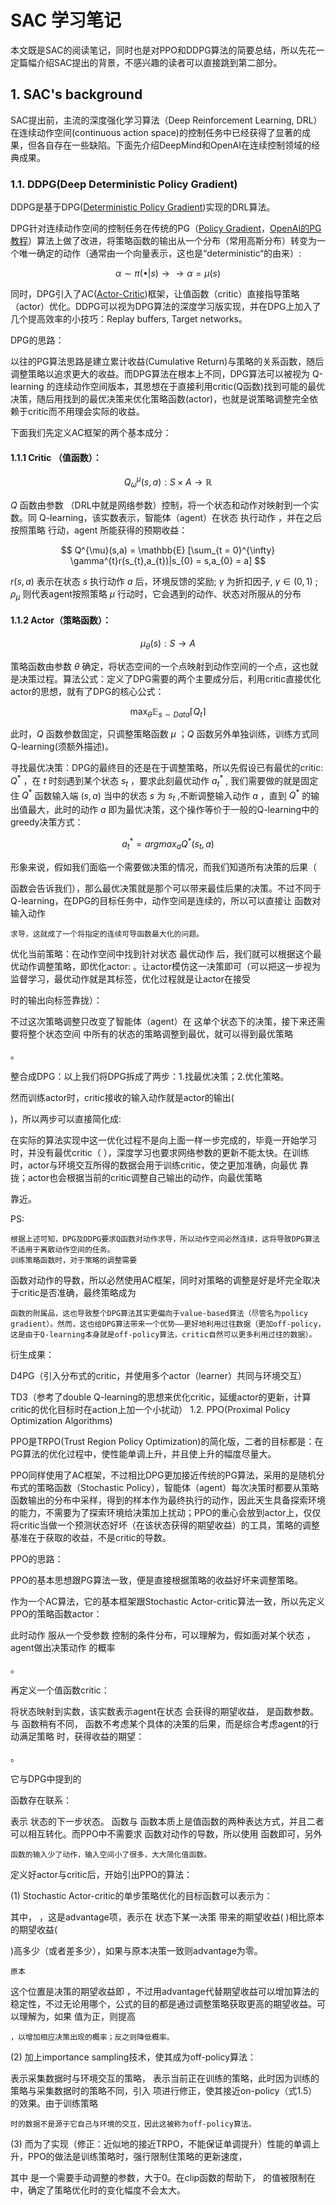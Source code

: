 # SAC 学习笔记

本文既是SAC的阅读笔记，同时也是对PPO和DDPG算法的简要总结，所以先花一定篇幅介绍SAC提出的背景，不感兴趣的读者可以直接跳到第二部分。
## 1. SAC's background

SAC提出前，主流的深度强化学习算法（Deep Reinforcement Learning, DRL）在连续动作空间(continuous action space)的控制任务中已经获得了显著的成果，但各自存在一些缺陷。下面先介绍DeepMind和OpenAI在连续控制领域的经典成果。

### 1.1. DDPG(Deep Deterministic Policy Gradient)

DDPG是基于DPG([Deterministic Policy Gradient](http://proceedings.mlr.press/v32/silver14.pdf))实现的DRL算法。

DPG针对连续动作空间的控制任务在传统的PG（[Policy Gradient](https://proceedings.neurips.cc/paper_files/paper/1999/file/464d828b85b0bed98e80ade0a5c43b0f-Paper.pdf)，[OpenAI的PG教程](https://spinningup.openai.com/en/latest/spinningup/rl_intro3.html)）算法上做了改进，将策略函数的输出从一个分布（常用高斯分布）转变为一个唯一确定的动作（通常由一个向量表示，这也是“deterministic“的由来）:

$$ \alpha \sim \pi(\bullet|s) \rightarrow\rightarrow \alpha = \mu(s) $$

同时，DPG引入了AC([Actor-Critic](https://towardsdatascience.com/understanding-actor-critic-methods-931b97b6df3f))框架，让值函数（critic）直接指导策略（actor）优化。DDPG可以视为DPG算法的深度学习版实现，并在DPG上加入了几个提高效率的小技巧：Replay buffers, Target networks。

DPG的思路：

以往的PG算法思路是建立累计收益(Cumulative Return)与策略的关系函数，随后调整策略以追求更大的收益。而DPG算法在根本上不同，DPG算法可以被视为 Q-learning 的连续动作空间版本，其思想在于直接利用critic(Q函数)找到可能的最优决策，随后用找到的最优决策来优化策略函数(actor)，也就是说策略调整完全依赖于critic而不用理会实际的收益。

下面我们先定义AC框架的两个基本成分：

#### 1.1.1 Critic （值函数）：
$$ Q^{\mu}_{\omega}(s,a) : S \times A \rightarrow \mathbb{R} $$

$Q$ 函数由参数 （DRL中就是网络参数）控制，将一个状态和动作对映射到一个实数。同 Q-learning，该实数表示，智能体（agent）在状态 执行动作 ，并在之后按照策略 行动，agent 所能获得的预期收益：

$$ Q^{\mu}(s,a) = \mathbb{E} [\sum_{t = 0}^{\infty} \gamma^{t}r(s_{t},a_{t})|s_{0} = s,a_{0} = a] $$

$r(s,a)$ 表示在状态 $s$ 执行动作 $a$ 后，环境反馈的奖励; $\gamma$ 为折扣因子, $\gamma \in (0,1)$ ; $\rho_{\mu}$ 则代表agent按照策略 $\mu$ 行动时，它会遇到的动作、状态对所服从的分布

#### 1.1.2 Actor（策略函数）：
$$ \mu_{\theta}(s): S \rightarrow A $$

策略函数由参数 $\theta$ 确定，将状态空间的一个点映射到动作空间的一个点，这也就是决策过程。算法公式：定义了DPG需要的两个主要成分后，利用critic直接优化actor的思想，就有了DPG的核心公式：

$$ \max_{\theta}\mathbb{E}_{s \sim Data}\lceil Q_{t}\rceil\tag{1.1}$$ 
<!-- $$\max_{\theta}\mathbb{E}_{s \sim Data} [Q_{\omega}^{\mu}(s,\mu_{\theta}(s))] \tag{1.1}$$  -->

此时，$Q$ 函数参数固定，只调整策略函数 $\mu$ ；$Q$ 函数另外单独训练，训练方式同 Q-learning(须额外描述)。


寻找最优决策：DPG的最终目的还是在于调整策略，所以先假设已有最优的critic: $Q^{*}$ ，在 $t$ 时刻遇到某个状态 $s_{t}$ ，要求此刻最优动作 $a^{*}_{t}$ , 我们需要做的就是固定住 $Q^{*}$ 函数输入端 $(s,a)$ 当中的状态 $s$ 为 $s_{t}$ ,不断调整输入动作 $a$ ，直到 $Q^{*}$ 的输出值最大，此时的动作 $a$ 即为最优决策，这个操作等价于一般的Q-learning中的greedy决策方式：

$$a_{t}^{*} = argmax_{a} Q^{*}(s_{t},a) \tag{1.2}$$ 

形象来说，假如我们面临一个需要做决策的情况，而我们知道所有决策的后果（ 

函数会告诉我们），那么最优决策就是那个可以带来最佳后果的决策。不过不同于Q-learning，在DPG的目标任务中，动作空间是连续的，所以可以直接让 函数对输入动作

    求导，这就成了一个将指定的连续可导函数最大化的问题。

优化当前策略：在动作空间中找到针对状态
最优动作 后，我们就可以根据这个最优动作调整策略，即优化actor: 。让actor模仿这一决策即可（可以把这一步视为监督学习，最优动作就是其标签，优化过程就是让actor在接受

时的输出向标签靠拢）：

不过这次策略调整只改变了智能体（agent）在
这单个状态下的决策，接下来还需要将整个状态空间 中所有的状态的策略调整到最优，就可以得到最优策略

。

整合成DPG：以上我们将DPG拆成了两步：1.找最优决策；2.优化策略。

然而训练actor时，critic接收的输入动作就是actor的输出(

)，所以两步可以直接简化成:

在实际的算法实现中这一优化过程不是向上面一样一步完成的，毕竟一开始学习时，并没有最优critic（
），深度学习也要求网络参数的更新不能太快。在训练时，actor与环境交互所得的数据会用于训练critic，使之更加准确，向最优 靠拢；actor也会根据当前的critic调整自己输出的动作，向最优策略

靠近。

PS:

    根据上述可知，DPG及DDPG要求Q函数对动作求导，所以动作空间必然连续，这将导致DPG算法不适用于离散动作空间的任务。
    训练策略函数时，对于策略的调整需要 

函数对动作的导数，所以必然使用AC框架，同时对策略的调整是好是坏完全取决于critic是否准确，最终策略成为

    函数的附属品，这也导致整个DPG算法其实更偏向于value-based算法（尽管名为policy gradient）。然而，这也给DPG算法带来一个优势——更好地利用过往数据（更加off-policy，这是由于Q-learning本身就是off-policy算法，critic自然可以更多利用过往的数据）。

衍生成果：

D4PG（引入分布式的critic，并使用多个actor（learner）共同与环境交互）

TD3（参考了double Q-learning的思想来优化critic，延缓actor的更新，计算critic的优化目标时在action上加一个小扰动）
1.2. PPO(Proximal Policy Optimization Algorithms)

PPO是TRPO(Trust Region Policy Optimization)的简化版，二者的目标都是：在PG算法的优化过程中，使性能单调上升，并且使上升的幅度尽量大。

PPO同样使用了AC框架，不过相比DPG更加接近传统的PG算法，采用的是随机分布式的策略函数（Stochastic Policy），智能体（agent）每次决策时都要从策略函数输出的分布中采样，得到的样本作为最终执行的动作，因此天生具备探索环境的能力，不需要为了探索环境给决策加上扰动；PPO的重心会放到actor上，仅仅将critic当做一个预测状态好坏（在该状态获得的期望收益）的工具，策略的调整基准在于获取的收益，不是critic的导数。

PPO的思路：

PPO的基本思想跟PG算法一致，便是直接根据策略的收益好坏来调整策略。

作为一个AC算法，它的基本框架跟Stochastic Actor-critic算法一致，所以先定义PPO的策略函数actor：

此时动作
服从一个受参数 控制的条件分布，可以理解为，假如面对某个状态 ，agent做出决策动作 的概率

。

再定义一个值函数critic：

将状态映射到实数，该实数表示agent在状态
会获得的期望收益， 是函数参数。与 函数稍有不同， 函数不考虑某个具体的决策的后果，而是综合考虑agent的行动满足策略 时，获得收益的期望：

。

它与DPG中提到的

函数存在联系：

表示 状态的下一步状态。 函数与 函数本质上是值函数的两种表达方式，并且二者可以相互转化。而PPO中不需要求 函数对动作的导数，所以使用 函数即可，另外

    函数的输入少了动作，输入空间小了很多，大大简化值函数。

定义好actor与critic后，开始引出PPO的算法：

(1) Stochastic Actor-critic的单步策略优化的目标函数可以表示为：

其中，
，这是advantage项，表示在 状态下某一决策 带来的期望收益( )相比原本的期望收益(

)高多少（或者差多少），如果与原本决策一致则advantage为零。

    原本 

这个位置是决策的期望收益即 ，不过用advantage代替期望收益可以增加算法的稳定性，不过无论用哪个，公式的目的都是通过调整策略获取更高的期望收益。可以理解为，如果 值为正，则提高

    ，以增加相应决策出现的概率；反之则降低概率。

(2) 加上importance sampling技术，使其成为off-policy算法：

表示采集数据时与环境交互的策略， 表示当前正在训练的策略，此时因为训练的策略与采集数据时的策略不同，引入 项进行修正，使其接近on-policy（式1.5）的效果。由于训练策略

    时的数据不是源于它自己与环境的交互，因此这被称为off-policy算法。

(3) 而为了实现（修正：近似地的接近TRPO，不能保证单调提升）性能的单调上升，PPO的做法是训练策略时，强行限制住策略的更新速度，

其中
是一个需要手动调整的参数，大于0。在clip函数的帮助下， 的值被限制在 中，确定了策略优化时的变化幅度不会太大。